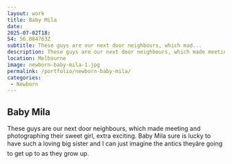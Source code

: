 ```yaml
---
layout: work
title: Baby Mila
date: 
2025-07-02T18: 
54: 56.084763Z
subtitle: These guys are our next door neighbours, which mad...
description: These guys are our next door neighbours, which made meeting and photographing their sweet girl, extra exciting. Baby Mila sure is lucky to have such a loving big sister and I can just imagine the antics they???re going to get up to as they grow up.
location: Melbourne
image: newborn-baby-mila-1.jpg
permalink: /portfolio/newborn-baby-mila/
categories:
 - Newborn
---
```


## Baby Mila

These guys are our next door neighbours, which made meeting and photographing their sweet girl, extra exciting. Baby Mila sure is lucky to have such a loving big sister and I can just imagine the antics theyâre going to get up to as they grow up.
